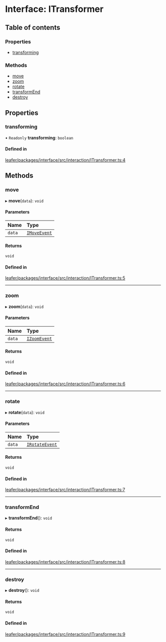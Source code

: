 # Interface: ITransformer

## Table of contents

### Properties

- [transforming](ITransformer.md#transforming)

### Methods

- [move](ITransformer.md#move)
- [zoom](ITransformer.md#zoom)
- [rotate](ITransformer.md#rotate)
- [transformEnd](ITransformer.md#transformend)
- [destroy](ITransformer.md#destroy)

## Properties

### transforming

• `Readonly` **transforming**: `boolean`

#### Defined in

[leafer/packages/interface/src/interaction/ITransformer.ts:4](https://github.com/leaferjs/leafer/blob/fd13609/packages/interface/src/interaction/ITransformer.ts#L4)

## Methods

### move

▸ **move**(`data`): `void`

#### Parameters

| Name | Type |
| :------ | :------ |
| `data` | [`IMoveEvent`](IMoveEvent.md) |

#### Returns

`void`

#### Defined in

[leafer/packages/interface/src/interaction/ITransformer.ts:5](https://github.com/leaferjs/leafer/blob/fd13609/packages/interface/src/interaction/ITransformer.ts#L5)

___

### zoom

▸ **zoom**(`data`): `void`

#### Parameters

| Name | Type |
| :------ | :------ |
| `data` | [`IZoomEvent`](IZoomEvent.md) |

#### Returns

`void`

#### Defined in

[leafer/packages/interface/src/interaction/ITransformer.ts:6](https://github.com/leaferjs/leafer/blob/fd13609/packages/interface/src/interaction/ITransformer.ts#L6)

___

### rotate

▸ **rotate**(`data`): `void`

#### Parameters

| Name | Type |
| :------ | :------ |
| `data` | [`IRotateEvent`](IRotateEvent.md) |

#### Returns

`void`

#### Defined in

[leafer/packages/interface/src/interaction/ITransformer.ts:7](https://github.com/leaferjs/leafer/blob/fd13609/packages/interface/src/interaction/ITransformer.ts#L7)

___

### transformEnd

▸ **transformEnd**(): `void`

#### Returns

`void`

#### Defined in

[leafer/packages/interface/src/interaction/ITransformer.ts:8](https://github.com/leaferjs/leafer/blob/fd13609/packages/interface/src/interaction/ITransformer.ts#L8)

___

### destroy

▸ **destroy**(): `void`

#### Returns

`void`

#### Defined in

[leafer/packages/interface/src/interaction/ITransformer.ts:9](https://github.com/leaferjs/leafer/blob/fd13609/packages/interface/src/interaction/ITransformer.ts#L9)
